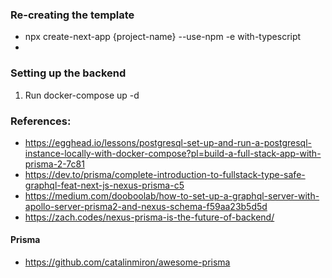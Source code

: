 ### Re-creating the template
  * npx create-next-app {project-name} --use-npm -e with-typescript
  * 

### Setting up the backend
  1. Run docker-compose up -d 

### References:
  * https://egghead.io/lessons/postgresql-set-up-and-run-a-postgresql-instance-locally-with-docker-compose?pl=build-a-full-stack-app-with-prisma-2-7c81 
  * https://dev.to/prisma/complete-introduction-to-fullstack-type-safe-graphql-feat-next-js-nexus-prisma-c5
  * https://medium.com/dooboolab/how-to-set-up-a-graphql-server-with-apollo-server-prisma2-and-nexus-schema-f59aa23b5d5d 
  * https://zach.codes/nexus-prisma-is-the-future-of-backend/ 

  #### Prisma
  * https://github.com/catalinmiron/awesome-prisma